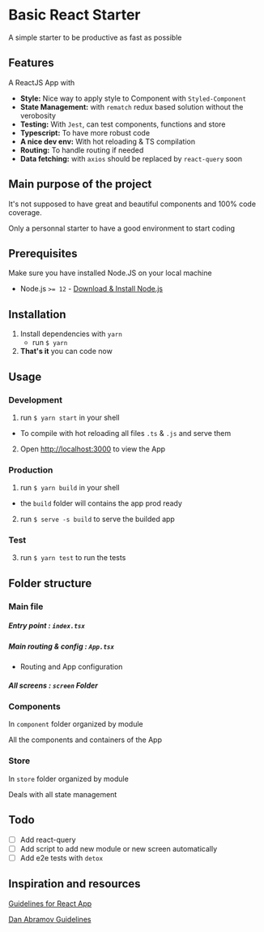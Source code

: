 # Basic React Starter

A simple starter to be productive as fast as possible

## Features

A ReactJS App with

- **Style:** Nice way to apply style to Component with `Styled-Component`
- **State Management:** with `rematch` redux based solution without the verobosity
- **Testing:** With `Jest`, can test components, functions and store
- **Typescript:** To have more robust code
- **A nice dev env:** With hot reloading & TS compilation
- **Routing:** To handle routing if needed
- **Data fetching:** with `axios` should be replaced by `react-query` soon

## Main purpose of the project

It's not supposed to have great and beautiful components and 100% code coverage.

Only a personnal starter to have a good environment to start coding

## Prerequisites

Make sure you have installed Node.JS on your local machine

- Node.js `>= 12` - [Download & Install Node.js](https://nodejs.org)

## Installation

1. Install dependencies with `yarn`
   - run `$ yarn`
2. **That's it** you can code now

## Usage

### Development

1. run `$ yarn start` in your shell

- To compile with hot reloading all files `.ts` & `.js` and serve them

2. Open [http://localhost:3000](http://localhost:3000) to view the App

### Production

1. run `$ yarn build` in your shell

- the `build` folder will contains the app prod ready

2. run `$ serve -s build` to serve the builded app

### Test

3. run `$ yarn test` to run the tests

## Folder structure

### Main file

##### Entry point : `index.tsx`

##### Main routing & config : `App.tsx`

- Routing and App configuration

##### All screens : `screen` Folder

### Components

In `component` folder organized by module

All the components and containers of the App

### Store

In `store` folder organized by module

Deals with all state management

## Todo

- [ ] Add react-query
- [ ] Add script to add new module or new screen automatically
- [ ] Add e2e tests with `detox`

## Inspiration and resources

[Guidelines for React App](https://alexkondov.com/tao-of-react/)

[Dan Abramov Guidelines](https://overreacted.io/writing-resilient-components)
